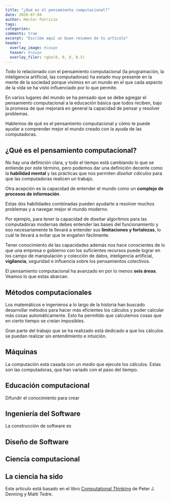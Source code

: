 ```yaml
---
title: "¿Qué es el pensamiento computacional?"
date: 2020-07-04
author: Héctor Patricio
tags:
categories: 
comments: true
excerpt: "Escribe aquí un buen resumen de tu artículo"
header:
  overlay_image: #image
  teaser: #image
  overlay_filer: rgba(0, 0, 0, 0.5)
---
```


Todo lo relacionado con el pensamiento computacional (la programación, la inteligencia artificial, las computadoras) ha estado muy presente en la mente de la sociedad porque vivimos en un mundo en el que cada aspecto de la vida se ha visto influenciado por lo que permite.

En varios lugares del mundo se ha pensado que se debe agregar el pensamiento computacional a la educación básica que todos reciben, bajo la promesa de que mejorará en general la capacidad de pensar y resolver problemas.

Hablemos de qué es el pensamiento computacional y cómo te puede ayudar a comprender mejor el mundo creado con la ayuda de las computadoras.

## ¿Qué es el pensamiento computacional?

No hay una definición clara, y todo el tiempo está cambiando lo que se entiende por este término, pero podemos dar una definición decente como la **habilidad mental** y las prácticas que nos permiten _diseñar cálculos_ para que las computadoras realicen un trabajo.

Otra acepción es la capacidad de entender el mundo como un **complejo de procesos de información**.

Estas dos habilidades combinadas pueden ayudarte a resolver muchos problemas y a navegar mejor el mundo moderno.

Por ejemplo, para tener la capacidad de diseñar algoritmos para las computadoras modernas debes entender las bases del funcionamiento y eso necesariamente te llevará a entender sus **limitaciones y fortalezas**, lo cuál te llevará a evitar que te engañen fácilmente.

Tener conocimiento de las capacidades además nos hace conscientes de lo que una empresa o gobierno con los suficientes recursos puede lograr en los campo de manipulación y colección de datos, inteligencia artificial, **vigilancia**, seguridad e influencia sobre los pensamientos colectivos.

El pensamiento computacional ha avanzado en por lo menos **seis áreas**. Veamos lo que estas abarcan.

## Métodos computacionales

Los matemáticos e ingenieros a lo largo de la historia han buscado desarrollar métodos para hacer más eficientes los cálculos y poder calcular más cosas automáticamente. Esto ha permitido que calculemos cosas que en cierto tiempo se creían imposibles.

Gran parte del trabajo que se ha realizado está dedicado a que los cálculos se puedan realizar sin entendimiento e intuición.

## Máquinas

La computación está casada con un _medio_ que ejecute los cálculos. Estas son las computadoras, que han variado con el paso del tiempo.

## Educación computacional

Difundir el conocimiento para crear

## Ingeniería del Software

La construcción de software es

## Diseño de Software


## Ciencia computacional

La ciencia ha sido
---
Este artículo está basado en el libro [Computational Thinking](https://mitpress.mit.edu/books/computational-thinking) de Peter J. Denning y Matti Tedre.
